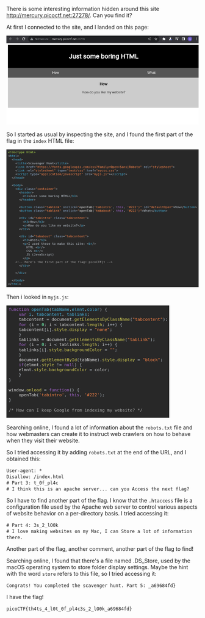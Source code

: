 There is some interesting information hidden around this site http://mercury.picoctf.net:27278/. Can you find it?

At first I connected to the site, and I landed on this page: 

![Alt text](image-1.png)

So I started as usual by inspecting the site, and I found the first part of the flag in the `index` HTML file:

![Alt text](image-2.png)

Then i looked in `myjs.js`: 

![Alt text](image-3.png)

Searching online, I found a lot of information about the `robots.txt` file and how webmasters can create it to instruct web crawlers on how to behave when they visit their website.

So I tried accessing it by adding `robots.txt` at the end of the URL, and I obtained this:

```
User-agent: *
Disallow: /index.html
# Part 3: t_0f_pl4c
# I think this is an apache server... can you Access the next flag?
```

So I have to find another part of the flag. I know that the `.htaccess` file is a configuration file used by the Apache web server to control various aspects of website behavior on a per-directory basis. I tried accessing it:

```
# Part 4: 3s_2_lO0k
# I love making websites on my Mac, I can Store a lot of information there.
```

Another part of the flag, another comment, another part of the flag to find!

Searching online, I found that there's a file named .DS_Store, used by the macOS operating system to store folder display settings. Maybe the hint with the word `store` refers to this file, so I tried accessing it:

```
Congrats! You completed the scavenger hunt. Part 5: _a69684fd}
```
I have the flag!

    picoCTF{th4ts_4_l0t_0f_pl4c3s_2_lO0k_a69684fd}